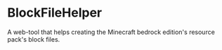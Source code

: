 # BlockFileHelper
A web-tool that helps creating the Minecraft bedrock edition's resource pack's block files.
